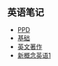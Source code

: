 ## 英语笔记

- [PPD](./book/OPD/readme.md)
- [基础](./basic/readme.md)
- [英文著作](./book/readme.md)
- [新概念英语1]()